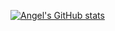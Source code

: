 [![Angel's GitHub stats](https://github-readme-stats.vercel.app/api?username=Angel04172002&show=reviews,discussions_started,discussions_answered,prs_merged,prs_merged_percentage)](https://github.com/Angel04172002/github-readme-stats)

